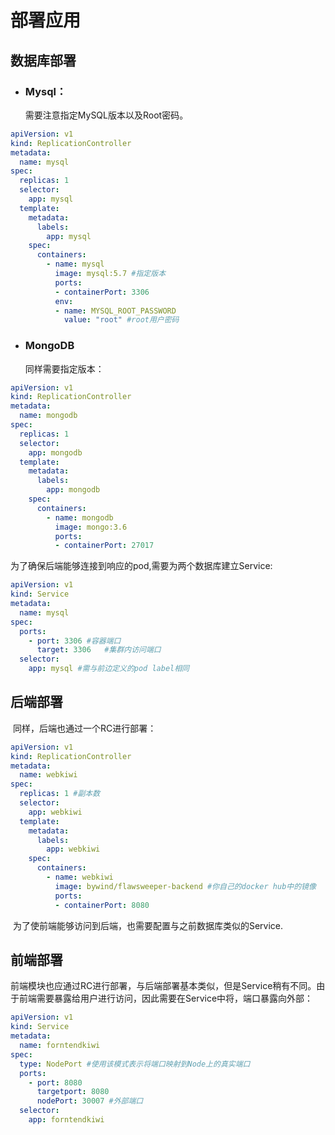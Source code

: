 # 部署应用

## 数据库部署

- ### Mysql：

  需要注意指定MySQL版本以及Root密码。

```yaml
apiVersion: v1
kind: ReplicationController
metadata:
  name: mysql
spec:
  replicas: 1
  selector:
    app: mysql
  template:
    metadata:
      labels:
        app: mysql
    spec:
      containers:
        - name: mysql
          image: mysql:5.7 #指定版本
          ports:
          - containerPort: 3306
          env:
          - name: MYSQL_ROOT_PASSWORD
            value: "root" #root用户密码
```

- ### MongoDB

  同样需要指定版本：

```yaml
apiVersion: v1
kind: ReplicationController
metadata:
  name: mongodb
spec:
  replicas: 1
  selector:
    app: mongodb
  template:
    metadata:
      labels:
        app: mongodb
    spec:
      containers:
        - name: mongodb
          image: mongo:3.6
          ports:
          - containerPort: 27017
```

为了确保后端能够连接到响应的pod,需要为两个数据库建立Service:

```yaml
apiVersion: v1
kind: Service
metadata:
  name: mysql
spec:
  ports:
    - port: 3306 #容器端口
      target: 3306   #集群内访问端口
  selector:
    app: mysql #需与前边定义的pod label相同
```

## 后端部署

​	同样，后端也通过一个RC进行部署：

```yaml
apiVersion: v1
kind: ReplicationController
metadata:
  name: webkiwi
spec:
  replicas: 1 #副本数
  selector:
    app: webkiwi
  template:
    metadata:
      labels:
        app: webkiwi
    spec:
      containers:
        - name: webkiwi
          image: bywind/flawsweeper-backend #你自己的docker hub中的镜像
          ports:
          - containerPort: 8080
```

​	为了使前端能够访问到后端，也需要配置与之前数据库类似的Service.

## 前端部署

​	前端模块也应通过RC进行部署，与后端部署基本类似，但是Service稍有不同。由于前端需要暴露给用户进行访问，因此需要在Service中将，端口暴露向外部：

```yaml
apiVersion: v1
kind: Service
metadata:
  name: forntendkiwi
spec:
  type: NodePort #使用该模式表示将端口映射到Node上的真实端口
  ports:
    - port: 8080
      targetport: 8080
      nodePort: 30007 #外部端口
  selector:
    app: forntendkiwi
```


